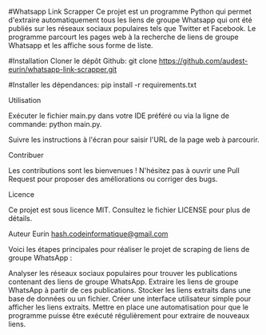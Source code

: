 #Whatsapp Link Scrapper
Ce projet est un programme Python qui permet d'extraire automatiquement tous les liens de groupe Whatsapp qui ont été publiés sur les réseaux sociaux populaires tels que Twitter et Facebook. Le programme parcourt les pages web à la recherche de liens de groupe Whatsapp et les affiche sous forme de liste.

#Installation
  Cloner le dépôt Github: git clone https://github.com/audest-eurin/whatsapp-link-scrapper.git

#Installer les dépendances: pip install -r requirements.txt

Utilisation

Exécuter le fichier main.py dans votre IDE préféré ou via la ligne de commande: python main.py.

Suivre les instructions à l'écran pour saisir l'URL de la page web à parcourir.

Contribuer

Les contributions sont les bienvenues ! N'hésitez pas à ouvrir une Pull Request pour proposer des améliorations ou corriger des bugs.

Licence

Ce projet est sous licence MIT. Consultez le fichier LICENSE pour plus de détails.

Auteur
Eurin hash.codeinformatique@gmail.com

 Voici les étapes principales pour réaliser le projet de scraping de liens de groupe WhatsApp :

Analyser les réseaux sociaux populaires pour trouver les publications contenant des liens de groupe WhatsApp.
Extraire les liens de groupe WhatsApp à partir de ces publications.
Stocker les liens extraits dans une base de données ou un fichier.
Créer une interface utilisateur simple pour afficher les liens extraits.
Mettre en place une automatisation pour que le programme puisse être exécuté régulièrement pour extraire de nouveaux liens.

